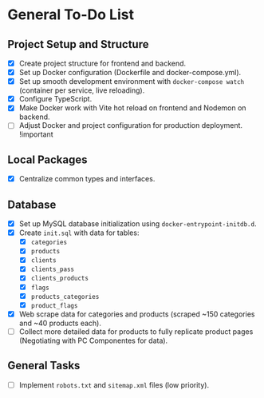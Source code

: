 # General To-Do List

## Project Setup and Structure

- [x] Create project structure for frontend and backend.
- [x] Set up Docker configuration (Dockerfile and docker-compose.yml).
- [x] Set up smooth development environment with `docker-compose watch` (container per service, live reloading).
- [x] Configure TypeScript.
- [x] Make Docker work with Vite hot reload on frontend and Nodemon on backend.
- [ ] Adjust Docker and project configuration for production deployment. !important

## Local Packages

- [x] Centralize common types and interfaces.

## Database

- [x] Set up MySQL database initialization using `docker-entrypoint-initdb.d`.
- [x] Create `init.sql` with data for tables:
  - [x] `categories`
  - [x] `products`
  - [x] `clients`
  - [x] `clients_pass`
  - [x] `clients_products`
  - [x] `flags`
  - [x] `products_categories`
  - [x] `product_flags`
- [x] Web scrape data for categories and products (scraped ~150 categories and ~40 products each).
- [ ] Collect more detailed data for products to fully replicate product pages (Negotiating with PC Componentes for data).

## General Tasks

- [ ] Implement `robots.txt` and `sitemap.xml` files (low priority).
